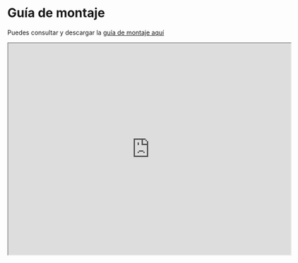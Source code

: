 # Guía de montaje

Puedes consultar y descargar la [guía de montaje aquí](https://drive.google.com/file/d/1zBm-xJoA5dCqq5uivCe1o336cyu683VY/view)


<iframe src="https://drive.google.com/file/d/1zBm-xJoA5dCqq5uivCe1o336cyu683VY/preview" width="640" height="480"></iframe>









